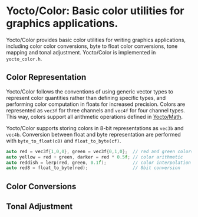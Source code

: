 # Yocto/Color: Basic color utilities for graphics applications.

Yocto/Color provides basic color utilities for writing graphics applications,
including color color conversions, byte to float color conversions,
tone mapping and tonal adjustment.
Yocto/Color is implemented in `yocto_color.h`.

## Color Representation

Yocto/Color follows the conventions of using generic vector types
to represent color quantities rather than defining specific types,
and performing color computation in floats for increased precision.
Colors are represented as `vec3f` for three channels and `vec4f`
for four channel types. This way, colors support all arithmetic operations
defined in [Yocto/Math](yocto_math.md).

Yocto/Color supports storing colors in 8-bit representations as `vec3b`
and `vec4b`. Conversion between float and byte representation are performed
with `byte_to_float(c8)` and `float_to_byte(cf)`.

```cpp
auto red = vec3f{1,0,0}, green = vec3f{0,1,0};  // red and green colors
auto yellow = red + green, darker = red * 0.5f; // color arithmetic
auto reddish = lerp(red, green, 0.1f);          // color interpolation
auto red8 = float_to_byte(red);                 // 8bit conversion
```

## Color Conversions

## Tonal Adjustment
